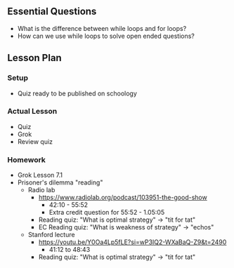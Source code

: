 ## Essential Questions

- What is the difference between while loops and for loops?
- How can we use while loops to solve open ended questions?

## Lesson Plan

### Setup

- Quiz ready to be published on schoology

### Actual Lesson

- Quiz
- Grok
- Review quiz

### Homework

- Grok Lesson 7.1
- Prisoner's dilemma "reading"
    - Radio lab
        - https://www.radiolab.org/podcast/103951-the-good-show
            - 42:10 - 55:52
            - Extra credit question for 55:52 - 1.05:05
        - Reading quiz: "What is optimal strategy" -> "tit for tat"
        - EC Reading quiz: "What is weakness of strategy" -> "echos"
    - Stanford lecture
        - https://youtu.be/Y0Oa4Lp5fLE?si=wP3IQ2-WXaBaQ-Z9&t=2490
            - 41:12 to 48:43
        - Reading quiz: "What is optimal strategy" -> "tit for tat"
